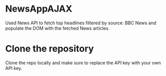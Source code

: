# NewsAppAJAX
Used News API to fetch top headlines filtered by source: BBC News and populate the DOM with the fetched News articles.

# Clone the repository
Clone the repo locally and make sure to replace the API key with your own API key.
